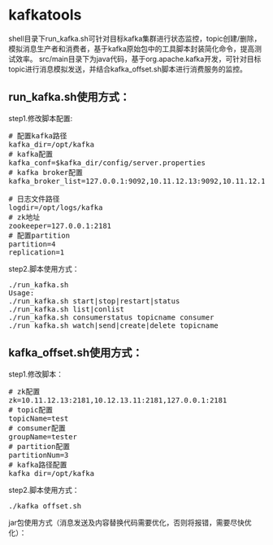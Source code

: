# kafkatools

shell目录下run_kafka.sh可针对目标kafka集群进行状态监控，topic创建/删除，模拟消息生产者和消费者，基于kafka原始包中的工具脚本封装简化命令，提高测试效率。
src/main目录下为java代码，基于org.apache.kafka开发，可针对目标topic进行消息模拟发送，并结合kafka_offset.sh脚本进行消费服务的监控。

## run_kafka.sh使用方式：  
step1.修改脚本配置:
<pre>
# 配置kafka路径
kafka_dir=/opt/kafka
# kafka配置
kafka_conf=$kafka_dir/config/server.properties 
# kafka broker配置
kafka_broker_list=127.0.0.1:9092,10.11.12.13:9092,10.11.12.13:9092

# 日志文件路径
logdir=/opt/logs/kafka
# zk地址
zookeeper=127.0.0.1:2181
# 配置partition
partition=4
replication=1
</pre>
step2.脚本使用方式：
<pre>
./run_kafka.sh 
Usage:
./run_kafka.sh start|stop|restart|status
./run_kafka.sh list|conlist
./run_kafka.sh consumerstatus topicname consumer
./run_kafka.sh watch|send|create|delete topicname
</pre>
## kafka_offset.sh使用方式：  
step1.修改脚本：  
<pre>
# zk配置
zk=10.11.12.13:2181,10.12.13.11:2181,127.0.0.1:2181
# topic配置
topicName=test
# comsumer配置
groupName=tester
# partition配置
partitionNum=3
# kafka路径配置
kafka_dir=/opt/kafka
</pre>
step2.脚本使用方式：
<pre>
./kafka_offset.sh
</pre>
jar包使用方式（消息发送及内容替换代码需要优化，否则将报错，需要尽快优化）：  
